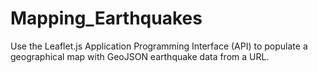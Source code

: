 # Mapping_Earthquakes
Use the Leaflet.js Application Programming Interface (API) to populate a geographical map with GeoJSON earthquake data from a URL.
